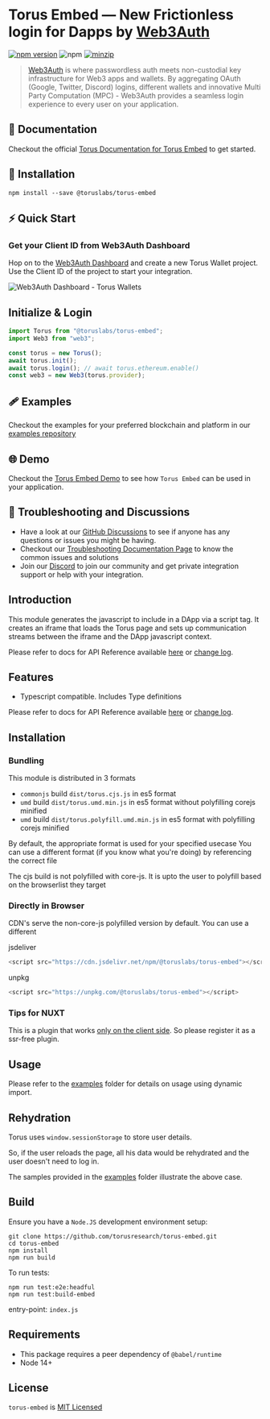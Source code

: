# Torus Embed — New Frictionless login for Dapps by [Web3Auth](https://docs.tor.us)

[![npm version](https://badge.fury.io/js/%40toruslabs%2Ftorus-embed.svg)](https://badge.fury.io/js/%40toruslabs%2Ftorus-embed)
![npm](https://img.shields.io/npm/dw/@toruslabs/torus-embed)
[![minzip](https://img.shields.io/bundlephobia/minzip/@toruslabs/torus-embed?label=%22%22)](https://bundlephobia.com/result?p=@toruslabs/torus-embed)

> [Web3Auth](https://web3auth.io) is where passwordless auth meets non-custodial key infrastructure for Web3 apps and wallets. By aggregating OAuth (Google, Twitter, Discord) logins, different wallets and innovative Multi Party Computation (MPC) - Web3Auth provides a seamless login experience to every user on your application.

## 📖 Documentation

Checkout the official [Torus Documentation for Torus Embed](https://docs.tor.us/wallet/api-reference/installation) to get started.

## 🔗 Installation

```shell
npm install --save @toruslabs/torus-embed
```

## ⚡ Quick Start

### Get your Client ID from Web3Auth Dashboard

Hop on to the [Web3Auth Dashboard](https://dashboard.web3auth.io/) and create a new Torus Wallet project. Use the Client ID of the project to start your integration.

![Web3Auth Dashboard - Torus Wallets](https://user-images.githubusercontent.com/6962565/187207423-d7b8f085-3388-477c-b945-c7db1b991839.png)

## Initialize & Login

```ts
import Torus from "@toruslabs/torus-embed";
import Web3 from "web3";

const torus = new Torus();
await torus.init();
await torus.login(); // await torus.ethereum.enable()
const web3 = new Web3(torus.provider); 
```

## 🩹 Examples

Checkout the examples for your preferred blockchain and platform in our [examples repository](https://github.com/torusresearch/torus-embed/tree/develop/examples)

## 🌐 Demo

Checkout the [Torus Embed Demo](https://demo-eth.tor.us) to see how `Torus Embed` can be used in your application.

## 💬 Troubleshooting and Discussions

- Have a look at our [GitHub Discussions](https://github.com/Web3Auth/Web3Auth/discussions?discussions_q=sort%3Atop) to see if anyone has any questions or issues you might be having.
- Checkout our [Troubleshooting Documentation Page](https://web3auth.io/docs/troubleshooting) to know the common issues and solutions
- Join our [Discord](https://discord.gg/web3auth) to join our community and get private integration support or help with your integration.

## Introduction

This module generates the javascript to include in a DApp via a script tag.
It creates an iframe that loads the Torus page and sets up communication streams between
the iframe and the DApp javascript context.

Please refer to docs for API Reference available [here](https://docs.tor.us/wallet/api-reference/installation) or [change log](https://docs.tor.us/torus-wallet/changelog).

## Features

- Typescript compatible. Includes Type definitions

Please refer to docs for API Reference available [here](https://docs.tor.us/wallet/api-reference/installation) or [change log](https://docs.tor.us/torus-wallet/changelog).

## Installation

### Bundling

This module is distributed in 3 formats

- `commonjs` build `dist/torus.cjs.js` in es5 format
- `umd` build `dist/torus.umd.min.js` in es5 format without polyfilling corejs minified
- `umd` build `dist/torus.polyfill.umd.min.js` in es5 format with polyfilling corejs minified

By default, the appropriate format is used for your specified usecase
You can use a different format (if you know what you're doing) by referencing the correct file

The cjs build is not polyfilled with core-js.
It is upto the user to polyfill based on the browserlist they target

### Directly in Browser

CDN's serve the non-core-js polyfilled version by default. You can use a different

jsdeliver

```js
<script src="https://cdn.jsdelivr.net/npm/@toruslabs/torus-embed"></script>
```

unpkg

```js
<script src="https://unpkg.com/@toruslabs/torus-embed"></script>
```

### Tips for NUXT

This is a plugin that works [only on the client side](https://nuxtjs.org/guide/plugins/#client-side-only). So please register it as a ssr-free plugin.

## Usage

Please refer to the [examples](examples) folder for details on usage using dynamic import.

## Rehydration

Torus uses `window.sessionStorage` to store user details.

So, if the user reloads the page, all his data would be rehydrated and the user doesn't need to log in.

The samples provided in the [examples](examples) folder illustrate the above case.

## Build

Ensure you have a `Node.JS` development environment setup:

```
git clone https://github.com/torusresearch/torus-embed.git
cd torus-embed
npm install
npm run build
```

To run tests:

```
npm run test:e2e:headful
npm run test:build-embed
```

entry-point: `index.js`

## Requirements

- This package requires a peer dependency of `@babel/runtime`
- Node 14+

## License

`torus-embed` is [MIT Licensed](LICENSE)
